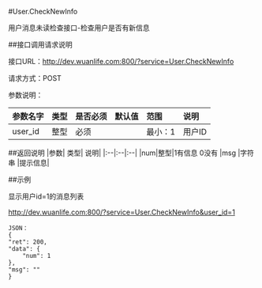 #User.CheckNewInfo

用户消息未读检查接口-检查用户是否有新信息

##接口调用请求说明

接口URL：http://dev.wuanlife.com:800/?service=User.CheckNewInfo

请求方式：POST

参数说明：

|参数名字   | 类型|  是否必须   | 默认值   | 范围      |  说明|
|:--|:--|:--|:--|:--|:--|
|user_id    |   整型| 必须     ||           最小：1  |  用户ID|


##返回说明
|参数|        类型|   说明|
|:--|:--|:--|
|num|整型|1有信息 0没有
|msg |字符串 |提示信息|


##示例

显示用户id=1的消息列表

http://dev.wuanlife.com:800/?service=User.CheckNewInfo&user_id=1

    JSON：
    {
    "ret": 200,
    "data": {
        "num": 1
    },
    "msg": ""
    }